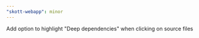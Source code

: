 ```yaml
---
"skott-webapp": minor
---
```


Add option to highlight "Deep dependencies" when clicking on source files
